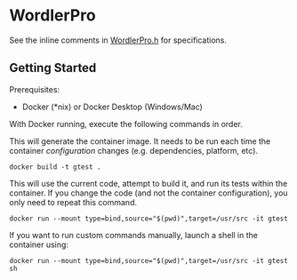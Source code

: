# WordlerPro

See the inline comments in [WordlerPro.h](WordlerPro.h) for specifications.

## Getting Started

Prerequisites:
* Docker (\*nix) or Docker Desktop (Windows/Mac)

With Docker running, execute the following commands in order.

This will generate the container image. It needs to be run each time the
container *configuration* changes (e.g. dependencies, platform, etc).

`docker build -t gtest .`

This will use the current code, attempt to build it, and run its tests
within the container. If you change the code (and not the container
configuration), you only need to repeat this command.

`docker run --mount type=bind,source="$(pwd)",target=/usr/src -it gtest`

If you want to run custom commands manually, launch a shell in the container using:

`docker run --mount type=bind,source="$(pwd)",target=/usr/src -it gtest sh`
